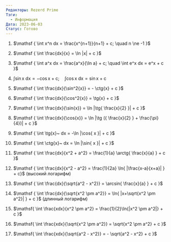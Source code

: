 ```yaml
---
Редакторы: Rezerd Prime
Тэги:
  - Информация
Дата: 2023-06-03
Статус: Готово
---
```

  

1. $\mathsf  
    {  
    \int x^n dx = \frac{x^{n+1}}{n+1} + c; \quad n \ne -1  
    }$
2. $\mathsf  
    {  
    \int \frac{dx}{x} = \ln |x| + c  
    }$
3. $\mathsf  
    {  
    \int a^x dx = \frac{a^x}{\ln a} + c; \quad \int e^x dx = e^x + c  
    }$
4. $\mathsf  
    {  
    \int \sin{x} ~ dx = - \cos{x} + c; \quad  
    \int \cos{x} ~ dx = \sin{x} + c  
    }$

5. $\mathsf  
{  
\int \frac{dx}{\sin^2{x}} = - \ctg{x} + c  
}$

6. $\mathsf  
{  
\int \frac{dx}{\cos^2{x}} = \tg{x} + c  
}$

7. $\mathsf  
{  
\int \frac{dx}{\sin{x}} = \ln |\tg{ \frac{x}{2} }| + c  
}$

8. $\mathsf  
{  
\int \frac{dx}{\cos{x}} = \ln |\tg ({ \frac{x}{2} } + \frac{\pi}{4})| + c  
}$

9. $\mathsf  
{  
\int \tg{x}~ dx = -\ln |\cos{ x }| + c  
}$

1. $\mathsf  
    {  
    \int \ctg{x}~ dx = \ln |\sin{ x }| + c  
    }$
2. $\mathsf  
    {  
    \int \frac{dx}{x^2 + a^2} = \frac{1}{a} \arctg{ \frac{x}{a} } + c  
    }$
3. $\mathsf  
    {  
    \int \frac{dx}{x^2 - a^2} = \frac{1}{2a} \ln{ |\frac{x-a}{x+a}| } + c}$ (высокий логарифм)
4. $\mathsf  
    {  
    \int \frac{dx}{\sqrt{a^2 - x^2}} = \arcsin{ \frac{x}{a} } + c  
    }$
5. $\mathsf  
    {  
    \int \frac{dx}{\sqrt{x^2 \pm a^2}} = \ln{ |x+\sqrt{x^2 \pm a^2}| } + c  
    }$ (длинный логарифм)
6. $\mathsf{  
    \int \frac{xdx}{x^2 \pm a^2} = \frac{1}{2}\ln{|x^2 \pm a^2|} + c  
    }$
7. $\mathsf{  
    \int \frac{xdx}{\sqrt{x^2 \pm a^2}} = \sqrt{x^2 \pm a^2} + c  
    }$
8. $\mathsf{  
    \int \frac{xdx}{\sqrt{a^2 - x^2}} = - \sqrt{a^2 - x^2} + c  
    }$$\mathsf{}$